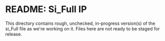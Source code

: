 # README: Si_Full IP 

This directory contains rough, unchecked, in-progress version(s) of the si_Full file as we're working on it. Files here are not ready to be staged for release. 


